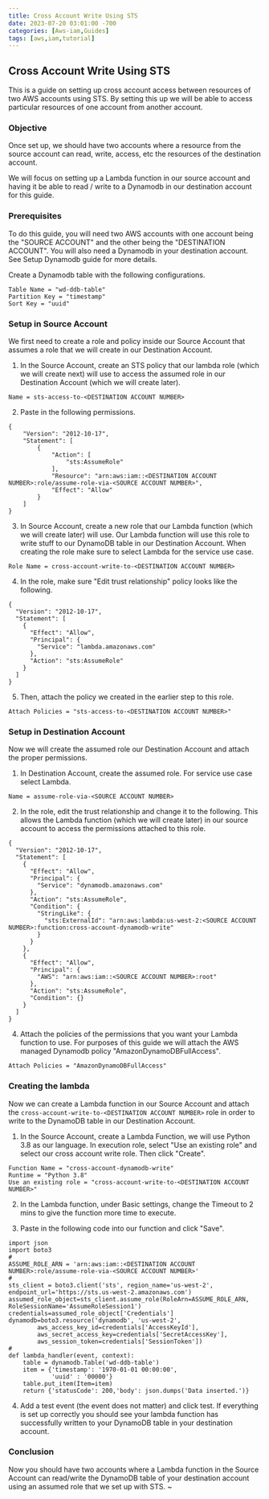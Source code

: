 ```yaml
---
title: Cross Account Write Using STS
date: 2023-07-20 03:01:00 -700
categories: [Aws-iam,Guides]
tags: [aws,iam,tutorial]
---
```


## Cross Account Write Using STS
This is a guide on setting up cross account access between resources of two AWS accounts using STS. By setting this up we will be able to access particular resources of one account from another account.

### Objective
Once set up, we should have two accounts where a resource from the source account can read, write, access, etc the resources of the destination account.

We will focus on setting up a Lambda function in our source account and having it be able to read / write to a Dynamodb in our destination account for this guide.

### Prerequisites
To do this guide, you will need two AWS accounts with one account being the "SOURCE ACCOUNT" and the other being the "DESTINATION ACCOUNT". You will also need a Dynamodb in your destination account. See Setup Dynamodb guide for more details.

Create a Dynamodb table with the following configurations.
```
Table Name = "wd-ddb-table"
Partition Key = "timestamp"
Sort Key = "uuid"
```

### Setup in Source Account
We first need to create a role and policy inside our Source Account that assumes a role that we will create in our Destination Account.

1. In the Source Account, create an STS policy that our lambda role (which we will create next) will use to access the assumed role in our Destination Account (which we will create later).
```
Name = sts-access-to-<DESTINATION ACCOUNT NUMBER>
```
2. Paste in the following permissions.
```
{
    "Version": "2012-10-17",
    "Statement": [
        {
            "Action": [
                "sts:AssumeRole"
            ],
            "Resource": "arn:aws:iam::<DESTINATION ACCOUNT NUMBER>:role/assume-role-via-<SOURCE ACCOUNT NUMBER>",
            "Effect": "Allow"
        }
    ]
}
```
3. In Source Account, create a new role that our Lambda function (which we will create later) will use. Our Lambda function will use this role to write stuff to our DynamoDB table in our Destination Account. When creating the role make sure to select Lambda for the service use case.
```
Role Name = cross-account-write-to-<DESTINATION ACCOUNT NUMBER>
```

4. In the role, make sure "Edit trust relationship" policy looks like the following.
```
{
  "Version": "2012-10-17",
  "Statement": [
    {
      "Effect": "Allow",
      "Principal": {
        "Service": "lambda.amazonaws.com"
      },
      "Action": "sts:AssumeRole"
    }
  ]
}
```
5. Then, attach the policy we created in the earlier step to this role.
```
Attach Policies = "sts-access-to-<DESTINATION ACCOUNT NUMBER>"
```

### Setup in Destination Account
Now we will create the assumed role our Destination Account and attach the proper permissions.

1. In Destination Account, create the assumed role. For service use case select Lambda.
```
Name = assume-role-via-<SOURCE ACCOUNT NUMBER>
```
2. In the role, edit the trust relationship and change it to the following. This allows the Lambda function (which we will create later) in our source account to access the permissions attached to this role.
```
{
  "Version": "2012-10-17",
  "Statement": [
    {
      "Effect": "Allow",
      "Principal": {
        "Service": "dynamodb.amazonaws.com"
      },
      "Action": "sts:AssumeRole",
      "Condition": {
        "StringLike": {
          "sts:ExternalId": "arn:aws:lambda:us-west-2:<SOURCE ACCOUNT NUMBER>:function:cross-account-dynamodb-write"
        }
      }
    },
    {
      "Effect": "Allow",
      "Principal": {
        "AWS": "arn:aws:iam::<SOURCE ACCOUNT NUMBER>:root"
      },
      "Action": "sts:AssumeRole",
      "Condition": {}
    }
  ]
}
```
4. Attach the policies of the permissions that you want your Lambda function to use. For purposes of this guide we will attach the AWS managed Dynamodb policy "AmazonDynamoDBFullAccess".
```
Attach Policies = "AmazonDynamoDBFullAccess"
```

### Creating the lambda
Now we can create a Lambda function in our Source Account and attach the ```cross-account-write-to-<DESTINATION ACCOUNT NUMBER>``` role in order to write to the DynamoDB table in our Destination Account.

1. In the Source Account, create a Lambda Function, we will use Python 3.8 as our language. In execution role, select "Use an existing role" and select our cross account write role. Then click "Create".
```
Function Name = "cross-account-dynamodb-write"
Runtime = "Python 3.8"
Use an existing role = "cross-account-write-to-<DESTINATION ACCOUNT NUMBER>"
```
2. In the Lambda function, under Basic settings, change the Timeout to 2 mins to give the function more time to execute.

3. Paste in the following code into our function and click "Save".
```
import json
import boto3
#
ASSUME_ROLE_ARN = 'arn:aws:iam::<DESTINATION ACCOUNT NUMBER>:role/assume-role-via-<SOURCE ACCOUNT NUMBER>'
#
sts_client = boto3.client('sts', region_name='us-west-2', endpoint_url='https://sts.us-west-2.amazonaws.com')
assumed_role_object=sts_client.assume_role(RoleArn=ASSUME_ROLE_ARN, RoleSessionName='AssumeRoleSession1')
credentials=assumed_role_object['Credentials']
dynamodb=boto3.resource('dynamodb', 'us-west-2',
        aws_access_key_id=credentials['AccessKeyId'],
        aws_secret_access_key=credentials['SecretAccessKey'],
        aws_session_token=credentials['SessionToken'])
#
def lambda_handler(event, context):
    table = dynamodb.Table('wd-ddb-table')
    item = {'timestamp': '1970-01-01 00:00:00',
            'uuid' : '00000'}
    table.put_item(Item=item)
    return {'statusCode': 200,'body': json.dumps('Data inserted.')}
```

4. Add a test event (the event does not matter) and click test. If everything is set up correctly you should see your lambda function has successfully written to your DynamoDB table in your destination account.  

### Conclusion
Now you should have two accounts where a Lambda function in the Source Account can read/write the DynamoDB table of your destination account using an assumed role that we set up with STS.
~
